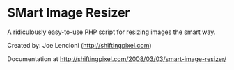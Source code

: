 SMart Image Resizer
===================

A ridiculously easy-to-use PHP script for resizing images the smart way.

Created by: Joe Lencioni (http://shiftingpixel.com)

Documentation at http://shiftingpixel.com/2008/03/03/smart-image-resizer/
